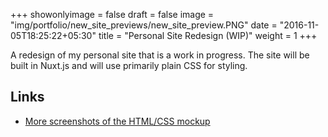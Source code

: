 +++
showonlyimage = false
draft = false
image = "img/portfolio/new_site_previews/new_site_preview.PNG"
date = "2016-11-05T18:25:22+05:30"
title = "Personal Site Redesign (WIP)"
weight = 1
+++

A redesign of my personal site that is a work in progress. The site will be built in Nuxt.js and will use primarily plain CSS for styling.

## Links
* [More screenshots of the HTML/CSS mockup](https://drive.google.com/drive/folders/1LfoC2roiYvXQt6a4PJ_gNaDQSGJxghPa?usp=sharing)
